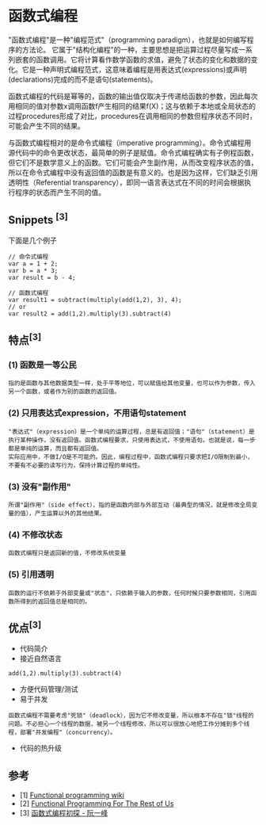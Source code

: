 # 函数式编程
"函数式编程"是一种"编程范式"（programming paradigm），也就是如何编写程序的方法论。
它属于"结构化编程"的一种，主要思想是把运算过程尽量写成一系列嵌套的函数调用。它将计算看作数学函数的求值，避免了状态的变化和数据的变化。它是一种声明式编程范式，这意味着编程是用表达式(expressions)或声明(declarations)完成的而不是语句(statements)。

函数式编程的代码是幂等的，函数的输出值仅取决于传递给函数的参数，因此每次用相同的值对参数x调用函数f产生相同的结果f(X)；这与依赖于本地或全局状态的过程procedures形成了对比，procedures在调用相同的参数但程序状态不同时，可能会产生不同的结果。

与函数式编程相对的是命令式编程（imperative programming）。命令式编程用源代码中的命令更改状态，最简单的例子是赋值。命令式编程确实有子例程函数，但它们不是数学意义上的函数。它们可能会产生副作用，从而改变程序状态的值，所以在命令式编程中没有返回值的函数是有意义的。也是因为这样，它们缺乏引用透明性（Referential transparency），即同一语言表达式在不同的时间会根据执行程序的状态而产生不同的值。

## Snippets <sup>[3]</sup>
下面是几个例子
```
// 命令式编程
var a = 1 + 2;
var b = a * 3;
var result = b - 4;
```
```
// 函数式编程
var result1 = subtract(multiply(add(1,2), 3), 4);
// or
var result2 = add(1,2).multiply(3).subtract(4)
```
## 特点<sup>[3]</sup>
### (1) 函数是一等公民
```
指的是函数与其他数据类型一样，处于平等地位，可以赋值给其他变量，也可以作为参数，传入另一个函数，或者作为别的函数的返回值。
```
### (2) 只用表达式expression，不用语句statement
```
"表达式"（expression）是一个单纯的运算过程，总是有返回值；"语句"（statement）是执行某种操作，没有返回值。函数式编程要求，只使用表达式，不使用语句。也就是说，每一步都是单纯的运算，而且都有返回值。
实际应用中，不做I/O是不可能的。因此，编程过程中，函数式编程只要求把I/O限制到最小，不要有不必要的读写行为，保持计算过程的单纯性。
```
### (3) 没有"副作用"
```
所谓"副作用"（side effect），指的是函数内部与外部互动（最典型的情况，就是修改全局变量的值），产生运算以外的其他结果。
```
### (4) 不修改状态
```
函数式编程只是返回新的值，不修改系统变量
```
### (5) 引用透明
```
函数的运行不依赖于外部变量或"状态"，只依赖于输入的参数，任何时候只要参数相同，引用函数所得到的返回值总是相同的。
```

## 优点<sup>[3]</sup>
- 代码简介
- 接近自然语言
```
add(1,2).multiply(3).subtract(4)
```
- 方便代码管理/测试
- 易于并发
```
函数式编程不需要考虑"死锁"（deadlock），因为它不修改变量，所以根本不存在"锁"线程的问题。不必担心一个线程的数据，被另一个线程修改，所以可以很放心地把工作分摊到多个线程，部署"并发编程"（concurrency）。
```
- 代码的热升级

## 参考
- [1] [Functional programming wiki](https://en.wikipedia.org/wiki/Functional_programming)
- [2] [Functional Programming For The Rest of Us](http://www.defmacro.org/ramblings/fp.html)
- [3] [函数式编程初探 - 阮一峰](http://www.ruanyifeng.com/blog/2012/04/functional_programming.html)
